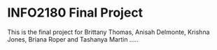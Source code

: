 # INFO2180 Final Project

This is the final project for Brittany Thomas, Anisah Delmonte, Krishna Jones, Briana Roper and Tashanya Martin .....
